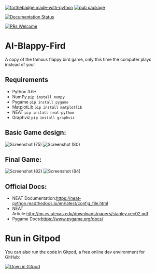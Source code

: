 




[![forthebadge made-with-python](https://ForTheBadge.com/images/badges/made-with-python.svg)](https://www.python.org/)
[![pub package](https://img.shields.io/badge/iamvpa-FPS%20Coder-green)](https://pub.dartlang.org/packages/flutter_tags)

[![Documentation Status](https://readthedocs.org/projects/ansicolortags/badge/?version=latest)](http://ansicolortags.readthedocs.io/?badge=latest)

 [![PRs Welcome](https://img.shields.io/badge/PRs-welcome-brightgreen.svg?style=flat-square)](http://makeapullrequest.com)
# AI-Blappy-Fird
 A copy of the famous flappy bird game, only this time the computer plays instead of you!
## Requirements
* Python 3.6+
* NumPy
 ```pip install numpy```
* Pygame
 ```pip install pygame```
* MatplotLib
```pip install matplotlib```
* NEAT 
```pip install neat-python```
* Graphviz 
```pip install graphviz```


## Basic Game design:
![Screenshot (75)](https://user-images.githubusercontent.com/48381326/87848794-d80af080-c900-11ea-9a8e-b6d7a3cdd762.png)
![Screenshot (80)](https://user-images.githubusercontent.com/48381326/87849137-cecf5300-c903-11ea-9f2d-73bf03b18b4b.png)
## Final Game:
![Screenshot (82)](https://user-images.githubusercontent.com/48381326/87964840-6e453f00-cad8-11ea-8a7f-4606d756b237.png)
![Screenshot (84)](https://user-images.githubusercontent.com/48381326/87964870-78ffd400-cad8-11ea-8a7a-b68bf9c4f63f.png)


## Official Docs:
* NEAT Documentation:https://neat-python.readthedocs.io/en/latest/config_file.html
* NEAT Article:http://nn.cs.utexas.edu/downloads/papers/stanley.cec02.pdf
* Pygame Docs:https://www.pygame.org/docs/




# Run in Gitpod

You can also run the code in Gitpod, a free online dev environment for GitHub:

[![Open in Gitpod](https://gitpod.io/button/open-in-gitpod.svg)](https://gitpod.io/#https://github.com/iamvpa/AI-Blappy-Fird/blob/master/blappy-fird.py)

